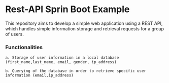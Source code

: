# Rest-API Sprin Boot Example

This repository aims to develop a simple web application using a REST API, which handles simple information storage and retrieval requests for a group of users.

### Functionalities 
    a. Storage of user information in a local database (first_name,last_name, email, gender, ip_address)
    
    b. Querying of the database in order to retrieve specific user information (email,ip_address)
